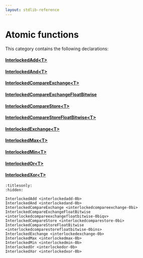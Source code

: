 ```yaml
---
layout: stdlib-reference
---
```

# Atomic functions

This category contains the following declarations:

#### [InterlockedAdd\<T\>](interlockedadd-0b)

#### [InterlockedAnd\<T\>](interlockedand-0b)

#### [InterlockedCompareExchange\<T\>](interlockedcompareexchange-0bi)

#### [InterlockedCompareExchangeFloatBitwise](interlockedcompareexchangefloatbitwise-0biqv)

#### [InterlockedCompareStore\<T\>](interlockedcomparestore-0bi)

#### [InterlockedCompareStoreFloatBitwise\<T\>](interlockedcomparestorefloatbitwise-0bins)

#### [InterlockedExchange\<T\>](interlockedexchange-0b)

#### [InterlockedMax\<T\>](interlockedmax-0b)

#### [InterlockedMin\<T\>](interlockedmin-0b)

#### [InterlockedOr\<T\>](interlockedor-0b)

#### [InterlockedXor\<T\>](interlockedxor-0b)


```{toctree}
:titlesonly:
:hidden:

InterlockedAdd <interlockedadd-0b>
InterlockedAnd <interlockedand-0b>
InterlockedCompareExchange <interlockedcompareexchange-0bi>
InterlockedCompareExchangeFloatBitwise <interlockedcompareexchangefloatbitwise-0biqv>
InterlockedCompareStore <interlockedcomparestore-0bi>
InterlockedCompareStoreFloatBitwise <interlockedcomparestorefloatbitwise-0bins>
InterlockedExchange <interlockedexchange-0b>
InterlockedMax <interlockedmax-0b>
InterlockedMin <interlockedmin-0b>
InterlockedOr <interlockedor-0b>
InterlockedXor <interlockedxor-0b>
```
